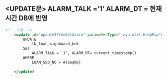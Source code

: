 ## <UPDATE문> ALARM_TALK ='1' ALARM_DT = 현재시간 DB에 반영

```xml
<!-- 수정 -->
	<update id="updateIfYouGetAlarm" parameterType="java.util.HashMap">
		UPDATE
			tb_loan_signboard_bnk
		SET
			ALARM_TALK = '1', ALARM_DT= current_timestamp()
		WHERE	
			LOAN_SEQ_NO = #{seqNo}
				
	</update>

```
